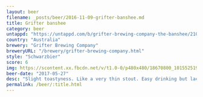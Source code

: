 ```yaml
---
layout: beer
filename: _posts/beer/2016-11-09-grifter-banshee.md
title: Grifter banshee
category: beer
untappd: "https://untappd.com/b/grifter-brewing-company-the-banshee/2100523"
country: "Australia"
brewery: "Grifter Brewing Company"
breweryURL: "/brewery/grifter-brewing-company.html"
style: "Schwarzbier"
score: 6
img: https://scontent.xx.fbcdn.net/v/t1.0-0/p480x480/18670800_10155251934828745_7407934732478259602_n.jpg?_nc_cat=102&_nc_ht=scontent.xx&oh=d39591a95d57a9cb3f28edb38697724d&oe=5C76158A
beer-date: "2017-05-27"
desc: "Slight toastyness. Like a very thin stout. Easy drinking but lacks depth"
permalink: /beer/:title.html
---
```


